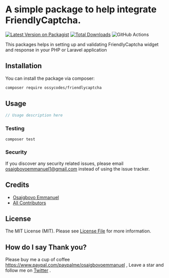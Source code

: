 # A simple package to help integrate FriendlyCaptcha.

[![Latest Version on Packagist](https://img.shields.io/packagist/v/ossycodes/friendlycaptcha.svg?style=flat-square)](https://packagist.org/packages/ossycodes/friendlycaptcha)
[![Total Downloads](https://img.shields.io/packagist/dt/ossycodes/friendlycaptcha.svg?style=flat-square)](https://packagist.org/packages/ossycodes/friendlycaptcha)
![GitHub Actions](https://github.com/ossycodes/friendlycaptcha/actions/workflows/main.yml/badge.svg)

This packages helps in setting up and validating FriendlyCaptcha widget and response in your PHP or Laravel application

## Installation

You can install the package via composer:

```bash
composer require ossycodes/friendlycaptcha
```

## Usage

```php
// Usage description here
```

### Testing

```bash
composer test
```

### Security

If you discover any security related issues, please email osaigbovoemmanuel1@gmail.com instead of using the issue tracker.

## Credits

-   [Osaigbovo Emmanuel](https://github.com/ossycodes)
-   [All Contributors](../../contributors)

## License

The MIT License (MIT). Please see [License File](LICENSE.md) for more information.

## How do I say Thank you?

Please buy me a cup of coffee https://www.paypal.com/paypalme/osaigbovoemmanuel , Leave a star and follow me on [Twitter](https://twitter.com/ossycodes) .
